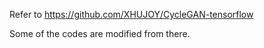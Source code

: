 Refer to https://github.com/XHUJOY/CycleGAN-tensorflow 

Some of the codes are modified from there.
